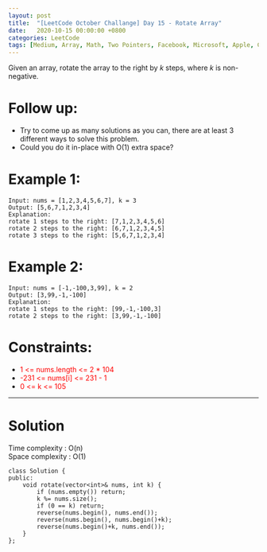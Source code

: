 ```yaml
---
layout: post
title:  "[LeetCode October Challange] Day 15 - Rotate Array"
date:   2020-10-15 00:00:00 +0800
categories: LeetCode
tags: [Medium, Array, Math, Two Pointers, Facebook, Microsoft, Apple, C++]
---
```

Given an array, rotate the array to the right by *k* steps, where *k* is non-negative.  

# Follow up:  
- Try to come up as many solutions as you can, there are at least 3 different ways to solve this problem.
- Could you do it in-place with O(1) extra space?

# Example 1:  
	Input: nums = [1,2,3,4,5,6,7], k = 3
	Output: [5,6,7,1,2,3,4]
	Explanation:
	rotate 1 steps to the right: [7,1,2,3,4,5,6]
	rotate 2 steps to the right: [6,7,1,2,3,4,5]
	rotate 3 steps to the right: [5,6,7,1,2,3,4]

# Example 2:  
	Input: nums = [-1,-100,3,99], k = 2
	Output: [3,99,-1,-100]
	Explanation: 
	rotate 1 steps to the right: [99,-1,-100,3]
	rotate 2 steps to the right: [3,99,-1,-100]

# Constraints:  
- <font color="red">1 <= nums.length <= 2 * 104</font>
- <font color="red">-231 <= nums[i] <= 231 - 1</font>
- <font color="red">0 <= k <= 105</font>

______________________  

# Solution

Time complexity : O(n)  
Space complexity : O(1)  

	class Solution {
	public:
	    void rotate(vector<int>& nums, int k) {
	        if (nums.empty()) return;
	        k %= nums.size();
	        if (0 == k) return;
	        reverse(nums.begin(), nums.end());
	        reverse(nums.begin(), nums.begin()+k);
	        reverse(nums.begin()+k, nums.end());
	    }
	};